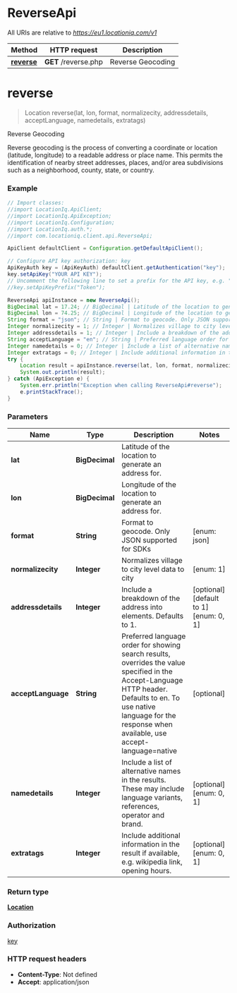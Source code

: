 # ReverseApi

All URIs are relative to *https://eu1.locationiq.com/v1*

Method | HTTP request | Description
------------- | ------------- | -------------
[**reverse**](ReverseApi.md#reverse) | **GET** /reverse.php | Reverse Geocoding


<a name="reverse"></a>
# **reverse**
> Location reverse(lat, lon, format, normalizecity, addressdetails, acceptLanguage, namedetails, extratags)

Reverse Geocoding

Reverse geocoding is the process of converting a coordinate or location (latitude, longitude) to a readable address or place name. This permits the identification of nearby street addresses, places, and/or area subdivisions such as a neighborhood, county, state, or country.

### Example
```java
// Import classes:
//import LocationIq.ApiClient;
//import LocationIq.ApiException;
//import LocationIq.Configuration;
//import LocationIq.auth.*;
//import com.locationiq.client.api.ReverseApi;

ApiClient defaultClient = Configuration.getDefaultApiClient();

// Configure API key authorization: key
ApiKeyAuth key = (ApiKeyAuth) defaultClient.getAuthentication("key");
key.setApiKey("YOUR API KEY");
// Uncomment the following line to set a prefix for the API key, e.g. "Token" (defaults to null)
//key.setApiKeyPrefix("Token");

ReverseApi apiInstance = new ReverseApi();
BigDecimal lat = 17.24; // BigDecimal | Latitude of the location to generate an address for.
BigDecimal lon = 74.25; // BigDecimal | Longitude of the location to generate an address for.
String format = "json"; // String | Format to geocode. Only JSON supported for SDKs
Integer normalizecity = 1; // Integer | Normalizes village to city level data to city
Integer addressdetails = 1; // Integer | Include a breakdown of the address into elements. Defaults to 1.
String acceptLanguage = "en"; // String | Preferred language order for showing search results, overrides the value specified in the Accept-Language HTTP header. Defaults to en. To use native language for the response when available, use accept-language=native
Integer namedetails = 0; // Integer | Include a list of alternative names in the results. These may include language variants, references, operator and brand.
Integer extratags = 0; // Integer | Include additional information in the result if available, e.g. wikipedia link, opening hours.
try {
    Location result = apiInstance.reverse(lat, lon, format, normalizecity, addressdetails, acceptLanguage, namedetails, extratags);
    System.out.println(result);
} catch (ApiException e) {
    System.err.println("Exception when calling ReverseApi#reverse");
    e.printStackTrace();
}
```

### Parameters

Name | Type | Description  | Notes
------------- | ------------- | ------------- | -------------
 **lat** | **BigDecimal**| Latitude of the location to generate an address for. |
 **lon** | **BigDecimal**| Longitude of the location to generate an address for. |
 **format** | **String**| Format to geocode. Only JSON supported for SDKs | [enum: json]
 **normalizecity** | **Integer**| Normalizes village to city level data to city | [enum: 1]
 **addressdetails** | **Integer**| Include a breakdown of the address into elements. Defaults to 1. | [optional] [default to 1] [enum: 0, 1]
 **acceptLanguage** | **String**| Preferred language order for showing search results, overrides the value specified in the Accept-Language HTTP header. Defaults to en. To use native language for the response when available, use accept-language&#x3D;native | [optional]
 **namedetails** | **Integer**| Include a list of alternative names in the results. These may include language variants, references, operator and brand. | [optional] [enum: 0, 1]
 **extratags** | **Integer**| Include additional information in the result if available, e.g. wikipedia link, opening hours. | [optional] [enum: 0, 1]

### Return type

[**Location**](Location.md)

### Authorization

[key](../README.md#key)

### HTTP request headers

 - **Content-Type**: Not defined
 - **Accept**: application/json

